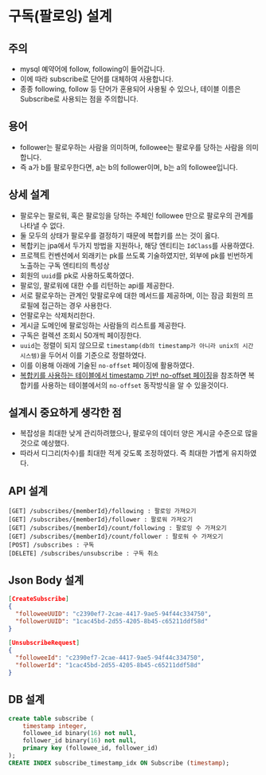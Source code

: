 # 구독(팔로잉) 설계

## 주의
* mysql 예약어에 follow, following이 들어갑니다.
* 이에 따라 subscribe로 단어를 대체하여 사용합니다.
* 종종 following, follow 등 단어가 혼용되어 사용될 수 있으나, 테이블 이름은 Subscribe로 사용되는 점을 주의합니다.

## 용어
* follower는 팔로우하는 사람을 의미하며, followee는 팔로우를 당하는 사람을 의미합니다.
* 즉 a가 b를 팔로우한다면, a는 b의 follower이며, b는 a의 followee입니다.

## 상세 설계
* 팔로우는 팔로워, 혹은 팔로잉을 당하는 주체인 followee 만으로 팔로우의 관계를 나타낼 수 없다.
* 둘 모두의 상태가 팔로우를 결정하기 때문에 복합키를 쓰는 것이 옳다.
* 복합키는 jpa에서 두가지 방법을 지원하나, 해당 엔티티는 `IdClass`를 사용하였다.
* 프로젝트 컨벤션에서 외래키는 pk를 쓰도록 기술하였지만, 외부에 pk를 빈번하게 노출하는 구독 엔티티의 특성상
* 회원의 `uuid`를 pk로 사용하도록하였다.
* 팔로잉, 팔로워에 대한 수를 리턴하는 api를 제공한다.
* 서로 팔로우하는 관계인 맞팔로우에 대한 메서드를 제공하며, 이는 잠금 회원의 프로필에 접근하는 경우 사용한다.
* 언팔로우는 삭제처리한다.
* 게시글 도메인에 팔로잉하는 사람들의 리스트를 제공한다.
* 구독은 컬렉션 조회시 50개씩 페이징한다.
* `uuid`는 정렬이 되지 않으므로 `timestamp(db의 timestamp가 아니라 unix의 시간 시스템)`을 두어서 이를 기준으로 정렬하였다.
* 이를 이용해 아래에 기술된 `no-offset` 페이징에 활용하였다.
* [복합키를 사용하는 테이블에서 timestamp 기반 no-offset 페이징](https://github.com/liveforone/howru/blob/master/Documents/NO_OFFSET_IN_COMPOSITE_KEY_TABLE.md)을 참조하면 복합키를 사용하는 테이블에서의 `no-offset` 동작방식을 알 수 있을것이다.

## 설계시 중요하게 생각한 점
* 복잡성을 최대한 낮게 관리하려했으나, 팔로우의 데이터 양은 게시글 수준으로 많을 것으로 예상했다.
* 따라서 디그리(차수)를 최대한 적게 갖도록 조정하였다. 즉 최대한 가볍게 유지하였다.

## API 설계
```
[GET] /subscribes/{memberId}/following : 팔로잉 가져오기
[GET] /subscribes/{memberId}/follower : 팔로워 가져오기
[GET] /subscribes/{memberId}/count/following : 팔로잉 수 가져오기
[GET] /subscribes/{memberId}/count/follower : 팔로워 수 가져오기
[POST] /subscribes : 구독
[DELETE] /subscribes/unsubscribe : 구독 취소
```

## Json Body 설계
```json
[CreateSubscribe]
{
  "followeeUUID": "c2390ef7-2cae-4417-9ae5-94f44c334750",
  "followerUUID": "1cac45bd-2d55-4205-8b45-c65211ddf58d"
}

[UnsubscribeRequest]
{
  "followeeId": "c2390ef7-2cae-4417-9ae5-94f44c334750",
  "followerId": "1cac45bd-2d55-4205-8b45-c65211ddf58d"
}
```

## DB 설계
```sql
create table subscribe (
    timestamp integer,
    followee_id binary(16) not null,
    follower_id binary(16) not null,
    primary key (followee_id, follower_id)
);
CREATE INDEX subscribe_timestamp_idx ON Subscribe (timestamp);
```
